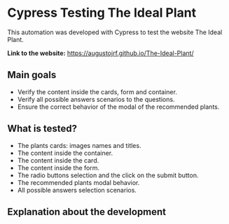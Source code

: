 # Cypress Testing The Ideal Plant

This automation was developed with Cypress to test the website The Ideal Plant.

**Link to the website:** https://augustojrf.github.io/The-Ideal-Plant/

## Main goals

- Verify the content inside the cards, form and container.
- Verify all possible answers scenarios to the questions.
- Ensure the correct behavior of the modal of the recommended plants.

## What is tested?

- The plants cards: images names and titles.
- The content inside the container.
- The content inside the card.
- The content inside the form. 
- The radio buttons selection and the click on the submit button.
- The recommended plants modal behavior.
- All possible answers selection scenarios.

## Explanation about the development